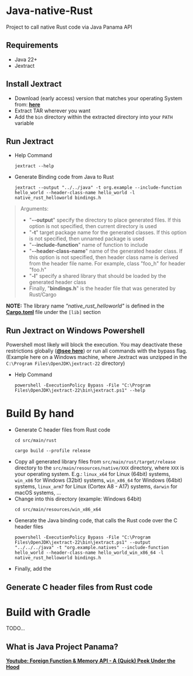 # Java-native-Rust
Project to call native Rust code via Java Panama API

## Requirements

- Java 22+
- Jextract

## Install Jextract
- Download (early access) version that matches your operating System from: [**here**](https://jdk.java.net/jextract/)
- Extract TAR wherever you want
- Add the `bin` directory within the extracted directory into your `PATH` variable

## Run Jextract
- Help Command
    ```shell
    jextract --help 
    ```
- Generate Binding code from Java to Rust
    ```shell
    jextract --output "../../java" -t org.example --include-function hello_world --header-class-name hello_world -l native_rust_helloworld bindings.h
    ```
> Arguments:
> - "**--output**" specify the directory to place generated files. If this option is not specified, then current directory is used
> - "**-t**" target package name for the generated classes. If this option is not specified, then unnamed package is used
> - "**--include-function**" name of function to include
> - "**--header-class-name**" name of the generated header class. If this option is not specified, then header class name is derived from the header file name. For example, class "foo_h" for header "foo.h"
> - "**-l**" specify a shared library that should be loaded by the generated header class
> - Finally, "**bindings.h**" is the header file that was generated by Rust/Cargo

**NOTE:** The library name *"native_rust_helloworld"* is defined in the [**Cargo.toml**](src/main/rust/Cargo.toml) file under the `[lib]` section

## Run Jextract on Windows Powershell

Powershell most likely will block the execution. You may deactivate these restrictions globally ([**@see here**](https://learn.microsoft.com/en-us/powershell/module/microsoft.powershell.security/set-executionpolicy)) or run all commands with the bypass flag. (Example here on a Windows machine, where Jextract was unzipped in the `C:\Program Files\OpenJDK\jextract-22` directory)

- Help Command
  ```shell
  powershell -ExecutionPolicy Bypass -File "C:\Program Files\OpenJDK\jextract-22\bin\jextract.ps1" --help 
  ```

# Build By hand

- Generate C header files from Rust code
  ```shell
  cd src/main/rust
  ```
  ```shell
  cargo build --profile release
  ```
- Copy all generated library files from `src/main/rust/target/release` directory to the `src/main/resources/native/XXX` directory, where `XXX` is your operating system. E.g.: `linux_x64` for Linux (64bit) systems, `win_x86` for Windows (32bit) systems, `win_x86_64` for Windows (64bit) systems, `linux_arm7` for Linux (Cortex A8 - A17) systems, `darwin` for macOS systems, ...
- Change into this directory (example: Windows 64bit)
  ```shell
  cd src/main/resources/win_x86_x64
  ```
- Generate the Java binding code, that calls the Rust code over the C header files
  ```shell
  powershell -ExecutionPolicy Bypass -File "C:\Program Files\OpenJDK\jextract-22\bin\jextract.ps1" --output "../../../java" -t "org.example.natives" --include-function hello_world --header-class-name hello_world_win_x86_64 -l native_rust_helloworld bindings.h
  ```
- Finally, add the 
## Generate C header files from Rust code

# Build with Gradle
TODO...

## What is Java Project Panama?

[**Youtube: Foreign Function & Memory API - A (Quick) Peek Under the Hood**](https://www.youtube.com/watch?v=iwmVbeiA42E)